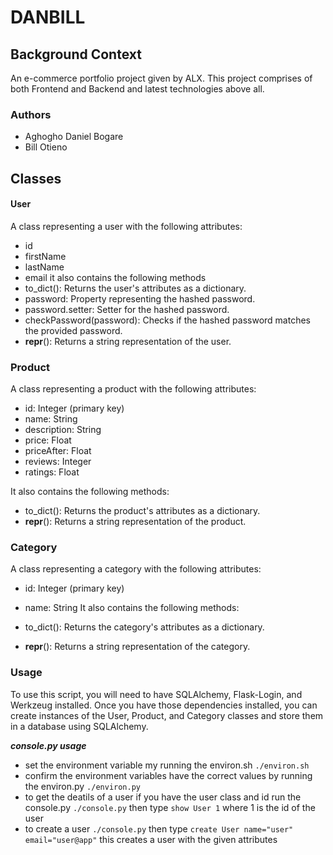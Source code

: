 # DANBILL
## Background Context
An e-commerce portfolio project given by ALX.
This project comprises of both Frontend and Backend and latest technologies above all.
### Authors
- Aghogho Daniel Bogare
- Bill Otieno

## Classes
#### User
A class representing a user with the following attributes:
- id
- firstName
- lastName
- email
it also contains the following methods 
- to_dict(): Returns the user's attributes as a dictionary.
- password: Property representing the hashed password.
- password.setter: Setter for the hashed password.
- checkPassword(password): Checks if the hashed password matches the provided password.
- __repr__(): Returns a string representation of the user.

### Product
A class representing a product with the following attributes:

- id: Integer (primary key)
- name: String
- description: String
- price: Float
- priceAfter: Float
- reviews: Integer
- ratings: Float

It also contains the following methods:

- to_dict(): Returns the product's attributes as a dictionary.
- __repr__(): Returns a string representation of the product.

### Category
A class representing a category with the following attributes:

- id: Integer (primary key)
- name: String
It also contains the following methods:

- to_dict(): Returns the category's attributes as a dictionary.
- __repr__(): Returns a string representation of the category.

### Usage
To use this script, you will need to have SQLAlchemy, Flask-Login, and Werkzeug installed. Once you have those dependencies installed, you can create instances of the User, Product, and Category classes and store them in a database using SQLAlchemy.

 ***console.py usage***
- set the environment variable my running the environ.sh `./environ.sh`
- confirm the environment variables have the correct values by running the environ.py `./environ.py`
- to get the deatils of a user if you have the user class and id run the console.py `./console.py` then type `show User 1` where 1 is the id of the user
- to create a user `./console.py` then type `create User name="user" email="user@app"` this creates a user with the given attributes
 